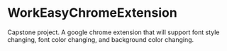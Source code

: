 # WorkEasyChromeExtension
Capstone project. A google chrome extension that will support font style changing, font color changing, and background color changing. 

